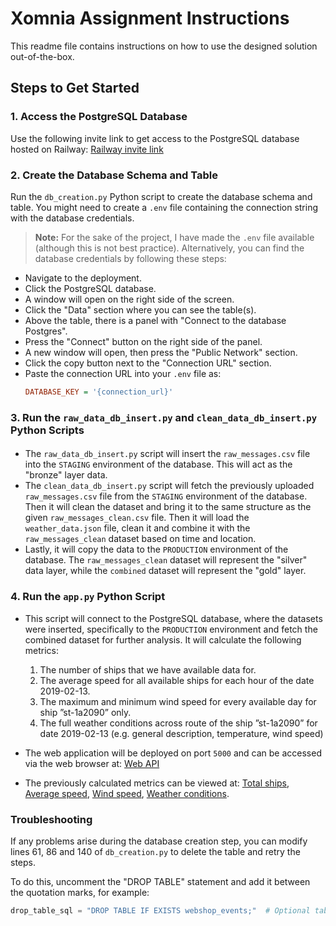 # Xomnia Assignment Instructions

This readme file contains instructions on how to use the designed solution out-of-the-box.

## Steps to Get Started

### 1. Access the PostgreSQL Database
Use the following invite link to get access to the PostgreSQL database hosted on Railway:
[Railway invite link](https://railway.app/invite/Gya37GNkNZg)

### 2. Create the Database Schema and Table
Run the `db_creation.py` Python script to create the database schema and table. You might need to create a `.env` file containing the connection string with the database credentials.

> **Note:** For the sake of the project, I have made the `.env` file available (although this is not best practice). Alternatively, you can find the database credentials by following these steps:
- Navigate to the deployment.
- Click the PostgreSQL database.
- A window will open on the right side of the screen.
- Click the "Data" section where you can see the table(s).
- Above the table, there is a panel with "Connect to the database Postgres".
- Press the "Connect" button on the right side of the panel.
- A new window will open, then press the "Public Network" section.
- Click the copy button next to the "Connection URL" section.
- Paste the connection URL into your `.env` file as:
  ```ini
  DATABASE_KEY = '{connection_url}'

### 3. Run the `raw_data_db_insert.py` and `clean_data_db_insert.py` Python Scripts
#### 
- The `raw_data_db_insert.py` script will insert the `raw_messages.csv` file into the `STAGING` environment of the database. This will act as the "bronze" layer data.
- The `clean_data_db_insert.py` script will fetch the previously uploaded `raw_messages.csv` file from the `STAGING` environment of the database. Then it will clean the dataset and bring it to the same structure as the given `raw_messages_clean.csv` file. Then it will load the `weather_data.json` file, clean it and combine it with the `raw_messages_clean` dataset based on time and location.
- Lastly, it will copy the data to the `PRODUCTION` environment of the database. The `raw_messages_clean` dataset will represent the "silver" data layer, while the `combined` dataset will represent the "gold" layer.

### 4. Run the `app.py` Python Script
- This script will connect to the PostgreSQL database, where the datasets were inserted, specifically to the `PRODUCTION` environment and fetch the combined dataset for further analysis. It will calculate the following metrics:
  1. The number of ships that we have available data for.
  2. The average speed for all available ships for each hour of the date 2019-02-13.
  3. The maximum and minimum wind speed for every available day for ship ”st-1a2090” only.
  4. The full weather conditions across route of the ship ”st-1a2090” for date 2019-02-13 (e.g. general description, temperature, wind
speed)
  
- The web application will be deployed on port `5000` and can be accessed via the web browser at:
[Web API](http://127.0.0.1:5000/)


- The previously calculated metrics can be viewed at:
[Total ships](http://127.0.0.1:5000/metrics/total_ships), 
[Average speed](http://127.0.0.1:5000/metrics/avg_speed), 
[Wind speed](http://127.0.0.1:5000/metrics/wind_speed), 
[Weather conditions](http://127.0.0.1:5000/metrics/weather_conditions).


### Troubleshooting
If any problems arise during the database creation step, you can modify lines 61, 86 and 140 of `db_creation.py` to delete the table and retry the steps.

To do this, uncomment the "DROP TABLE" statement and add it between the quotation marks, for example:

```python
drop_table_sql = "DROP TABLE IF EXISTS webshop_events;"  # Optional table drop logic
